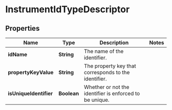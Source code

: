 

# InstrumentIdTypeDescriptor

## Properties

Name | Type | Description | Notes
------------ | ------------- | ------------- | -------------
**idName** | **String** | The name of the identifier. | 
**propertyKeyValue** | **String** | The property key that corresponds to the identifier. | 
**isUniqueIdentifier** | **Boolean** | Whether or not the identifier is enforced to be unique. | 



